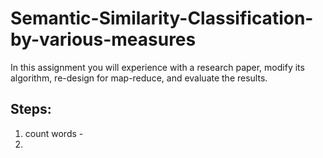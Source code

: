 # Semantic-Similarity-Classification-by-various-measures

In this assignment you will experience with a research paper, modify its algorithm, re-design for map-reduce, and
evaluate the results.

## Steps:

1. count words - 
2. 
